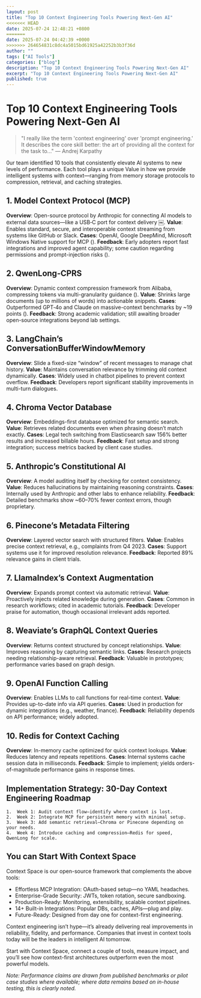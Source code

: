 ```yaml
---
layout: post
title: "Top 10 Context Engineering Tools Powering Next-Gen AI"
<<<<<<< HEAD
date: 2025-07-24 12:48:21 +0800
=======
date: 2025-07-24 04:42:39 +0000
>>>>>>> 264654831c8dc4a5015bd61925a42252b3b3f36d
author: ""
tags: ["AI Tools"]
categories: ["blog"]
description: "Top 10 Context Engineering Tools Powering Next-Gen AI"
excerpt: "Top 10 Context Engineering Tools Powering Next-Gen AI"
published: true
---
```


# Top 10 Context Engineering Tools Powering Next-Gen AI

> "I really like the term 'context engineering' over 'prompt engineering.' It describes the core skill better: the art of providing all the context for the task to..." — Andrej Karpathy

0ur team identified 10 tools that consistently elevate AI systems to new levels of performance. Each tool plays a unique Value in how we provide intelligent systems with context—ranging from memory storage protocols to compression, retrieval, and caching strategies.

## 1. Model Context Protocol (MCP)

**Overview**: Open-source protocol by Anthropic for connecting AI models to external data sources—like a USB‑C port for context delivery  ￼.
**Value**: Enables standard, secure, and interoperable context streaming from systems like GitHub or Slack.
**Cases**: OpenAI, Google DeepMind, Microsoft Windows Native support for MCP ().
**Feedback**: Early adopters report fast integrations and improved agent capability; some caution regarding permissions and prompt-injection risks ().

## 2. QwenLong‑CPRS

**Overview**: Dynamic context compression framework from Alibaba, compressing tokens via multi-granularity guidance ().
**Value**: Shrinks large documents (up to millions of words) into actionable snippets.
**Cases**: Outperformed GPT‑4o and Claude on massive-context benchmarks by ~19 points ().
**Feedback**: Strong academic validation; still awaiting broader open-source integrations beyond lab settings.

## 3. LangChain’s ConversationBufferWindowMemory

**Overview**: Slide a fixed-size “window” of recent messages to manage chat history.
**Value**: Maintains conversation relevance by trimming old context dynamically.
**Cases**: Widely used in chatbot pipelines to prevent context overflow.
**Feedback**: Developers report significant stability improvements in multi-turn dialogues.

## 4. Chroma Vector Database

**Overview**: Embeddings-first database optimized for semantic search.
**Value**: Retrieves related documents even when phrasing doesn’t match exactly.
**Cases**: Legal tech switching from Elasticsearch saw 156% better results and increased billable hours.
**Feedback**: Fast setup and strong integration; success metrics backed by client case studies.

## 5. Anthropic’s Constitutional AI

**Overview**: A model auditing itself by checking for context consistency.
**Value**: Reduces hallucinations by maintaining reasoning constraints.
**Cases**: Internally used by Anthropic and other labs to enhance reliability.
**Feedback**: Detailed benchmarks show ~60–70% fewer context errors, though proprietary.

## 6. Pinecone’s Metadata Filtering

**Overview**: Layered vector search with structured filters.
**Value**: Enables precise context retrieval, e.g., complaints from Q4 2023.
**Cases**: Support systems use it for improved resolution relevance.
**Feedback**: Reported 89% relevance gains in client trials.

## 7. LlamaIndex’s Context Augmentation

**Overview**: Expands prompt context via automatic retrieval.
**Value**: Proactively injects related knowledge during generation.
**Cases**: Common in research workflows; cited in academic tutorials.
**Feedback**: Developer praise for automation, though occasional irrelevant adds reported.

## 8. Weaviate’s GraphQL Context Queries

**Overview**: Returns context structured by concept relationships.
**Value**: Improves reasoning by capturing semantic links.
**Cases**: Research projects needing relationship-aware retrieval.
**Feedback**: Valuable in prototypes; performance varies based on graph design.

## 9. OpenAI Function Calling

**Overview**: Enables LLMs to call functions for real-time context.
**Value**: Provides up-to-date info via API queries.
**Cases**: Used in production for dynamic integrations (e.g., weather, finance).
**Feedback**: Reliability depends on API performance; widely adopted.

## 10. Redis for Context Caching

**Overview**: In-memory cache optimized for quick context lookups.
**Value**: Reduces latency and repeats repetitions.
**Cases**: Internal systems cache session data in milliseconds.
**Feedback**: Simple to implement; yields orders-of-magnitude performance gains in response times.

## Implementation Strategy: 30-Day Context Engineering Roadmap
	1.	Week 1: Audit context flow—identify where context is lost.
	2.	Week 2: Integrate MCP for persistent memory with minimal setup.
	3.	Week 3: Add semantic retrieval—Chroma or Pinecone depending on your needs.
	4.	Week 4: Introduce caching and compression—Redis for speed, QwenLong for scale.

## You can Start With Context Space

Context Space is our open-source framework that complements the above tools:
- Effortless MCP Integration: OAuth-based setup—no YAML headaches.
- Enterprise-Grade Security: JWTs, token rotation, secure sandboxing.
- Production-Ready: Monitoring, extensibility, scalable context pipelines.
- 14+ Built-in Integrations: Popular DBs, caches, APIs—plug and play.
- Future-Ready: Designed from day one for context-first engineering.

Context engineering isn’t hype—it’s already delivering real improvements in reliability, fidelity, and performance. Companies that invest in context tools today will be the leaders in intelligent AI tomorrow.

Start with Context Space, connect a couple of tools, measure impact, and you’ll see how context-first architectures outperform even the most powerful models.

*Note: Performance claims are drawn from published benchmarks or pilot case studies where available; where data remains based on in-house testing, this is clearly noted.*
